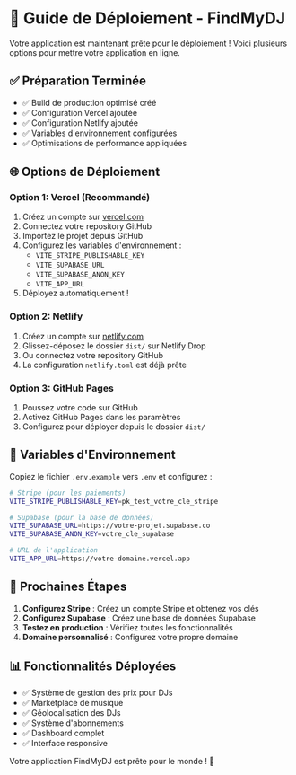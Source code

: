 # 🚀 Guide de Déploiement - FindMyDJ

Votre application est maintenant prête pour le déploiement ! Voici plusieurs options pour mettre votre application en ligne.

## ✅ Préparation Terminée

- ✅ Build de production optimisé créé
- ✅ Configuration Vercel ajoutée
- ✅ Configuration Netlify ajoutée  
- ✅ Variables d'environnement configurées
- ✅ Optimisations de performance appliquées

## 🌐 Options de Déploiement

### Option 1: Vercel (Recommandé)
1. Créez un compte sur [vercel.com](https://vercel.com)
2. Connectez votre repository GitHub
3. Importez le projet depuis GitHub
4. Configurez les variables d'environnement :
   - `VITE_STRIPE_PUBLISHABLE_KEY`
   - `VITE_SUPABASE_URL`
   - `VITE_SUPABASE_ANON_KEY`
   - `VITE_APP_URL`
5. Déployez automatiquement !

### Option 2: Netlify
1. Créez un compte sur [netlify.com](https://netlify.com)
2. Glissez-déposez le dossier `dist/` sur Netlify Drop
3. Ou connectez votre repository GitHub
4. La configuration `netlify.toml` est déjà prête

### Option 3: GitHub Pages
1. Poussez votre code sur GitHub
2. Activez GitHub Pages dans les paramètres
3. Configurez pour déployer depuis le dossier `dist/`

## 🔧 Variables d'Environnement

Copiez le fichier `.env.example` vers `.env` et configurez :

```bash
# Stripe (pour les paiements)
VITE_STRIPE_PUBLISHABLE_KEY=pk_test_votre_cle_stripe

# Supabase (pour la base de données)
VITE_SUPABASE_URL=https://votre-projet.supabase.co
VITE_SUPABASE_ANON_KEY=votre_cle_supabase

# URL de l'application
VITE_APP_URL=https://votre-domaine.vercel.app
```

## 🎯 Prochaines Étapes

1. **Configurez Stripe** : Créez un compte Stripe et obtenez vos clés
2. **Configurez Supabase** : Créez une base de données Supabase
3. **Testez en production** : Vérifiez toutes les fonctionnalités
4. **Domaine personnalisé** : Configurez votre propre domaine

## 📊 Fonctionnalités Déployées

- ✅ Système de gestion des prix pour DJs
- ✅ Marketplace de musique
- ✅ Géolocalisation des DJs
- ✅ Système d'abonnements
- ✅ Dashboard complet
- ✅ Interface responsive

Votre application FindMyDJ est prête pour le monde ! 🎵